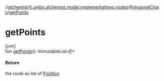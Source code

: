 //[alchemist](../../../index.md)/[it.unibo.alchemist.model.implementations.routes](../index.md)/[PolygonalChain](index.md)/[getPoints](get-points.md)

# getPoints

[jvm]\
fun [getPoints](get-points.md)(): ImmutableList<[P](../../it.unibo.alchemist.model.interfaces/-route/index.md)>

#### Return

the route as list of [Position](../../it.unibo.alchemist.model.interfaces/-position/index.md)
